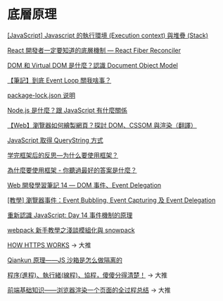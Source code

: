 # 底層原理

[[JavaScript] Javascript 的執行環境 (Execution context) 與堆疊 (Stack)](https://medium.com/itsems-frontend/javascript-execution-context-and-call-stack-e36e7f77152e)

[React 開發者一定要知道的底層機制 — React Fiber Reconciler](https://medium.com/starbugs/react-%E9%96%8B%E7%99%BC%E8%80%85%E4%B8%80%E5%AE%9A%E8%A6%81%E7%9F%A5%E9%81%93%E7%9A%84%E5%BA%95%E5%B1%A4%E6%9E%B6%E6%A7%8B-react-fiber-c3ccd3b047a1)

[DOM 和 Virtual DOM 是什麼？認識 Document Object Model](https://tw.alphacamp.co/blog/dom-and-virtual-dom)

[【筆記】到底 Event Loop 關我啥事？](https://medium.com/infinitegamer/why-event-loop-exist-e8ac9d287044)

[package-lock.json 说明](https://juejin.cn/post/6979057781244428301)

[Node.js 是什麼？跟 JavaScript 有什麼關係](https://tw.alphacamp.co/blog/node-js-and-javascript)

[【Web】瀏覽器如何繪製網頁？探討 DOM、CSSOM 與渲染（翻譯）](https://medium.someone.tw/web-%E7%80%8F%E8%A6%BD%E5%99%A8%E5%A6%82%E4%BD%95%E7%B9%AA%E8%A3%BD%E7%B6%B2%E9%A0%81-%E6%8E%A2%E8%A8%8E-dom-cssom-%E8%88%87%E6%B8%B2%E6%9F%93-%E7%BF%BB%E8%AD%AF-e9ba8c2be451)

[JavaScript 取得 QueryString 方式](https://israynotarray.com/javascript/20190724/834556007/)

[学完框架后的反思—为什么要使用框架？](https://juejin.cn/post/7141354088909766693)

[為什麼要使用框架 - 你聽過最好的答案是什麼？](https://blog.errorbaker.tw/posts/benben/02-framework/)

[Web 開發學習筆記 14 — DOM 事件、Event Delegation](https://teagan-hsu.coderbridge.io/2021/01/01/javascript-dom-event-and-event-delegation/)

[[教學] 瀏覽器事件：Event Bubbling, Event Capturing 及 Event Delegation](https://shubo.io/event-bubbling-event-capturing-event-delegation/#event-delegation)

[重新認識 JavaScript: Day 14 事件機制的原理](https://ithelp.ithome.com.tw/articles/10191970)

[webpack 新手教學之淺談模組化與 snowpack](https://blog.huli.tw/2020/01/21/webpack-newbie-tutorial/)

[HOW HTTPS WORKS](https://howhttps.works/) -> 大推

[Qiankun 原理——JS 沙箱是怎么做隔离的](https://juejin.cn/post/7148075486403362846#heading-1)

[程序(進程)、執行緒(線程)、協程，傻傻分得清楚！](https://oldmo860617.medium.com/%E9%80%B2%E7%A8%8B-%E7%B7%9A%E7%A8%8B-%E5%8D%94%E7%A8%8B-%E5%82%BB%E5%82%BB%E5%88%86%E5%BE%97%E6%B8%85%E6%A5%9A-a09b95bd68dd) -> 大推

[前端基础知识——浏览器渲染一个页面的全过程总结](https://juejin.cn/post/7253710675181142075) -> 大推
